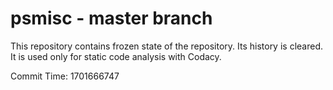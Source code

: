 # psmisc - master branch

This repository contains frozen state of the repository.
Its history is cleared. It is used only for static code
analysis with Codacy.

Commit Time: 1701666747